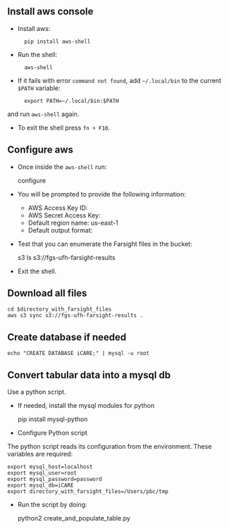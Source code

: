 ##  Install aws console

- Install aws:

        pip install aws-shell

- Run the shell:

        aws-shell

- If it fails with error `command not found`, add `~/.local/bin` to the current `$PATH` variable:

        export PATH=~/.local/bin:$PATH

and run `aws-shell` again.

- To exit the shell press `fn + F10`.


## Configure aws

- Once inside the `aws-shell` run:

    configure

- You will be prompted to provide the following information:
    - AWS Access Key ID:
    - AWS Secret Access Key:
    - Default region name: us-east-1
    - Default output format:


- Test that you can enumerate the Farsight files in the bucket:

    s3 ls s3://fgs-ufh-farsight-results

- Exit the shell.


## Download all files

    cd $directory_with_farsight_files
    aws s3 sync s3://fgs-ufh-farsight-results .


## Create database if needed

    echo "CREATE DATABASE iCARE;" | mysql -u root

## Convert tabular data into a mysql db

Use a python script.

- If needed, install the mysql modules for python

    pip install mysql-python

- Configure Python script

The python script reads its configuration from the environment.  These variables are required:

    export mysql_host=localhost
    export mysql_user=root
    export mysql_password=password
    export mysql_db=iCARE
    export directory_with_farsight_files=/Users/pbc/tmp

- Run the script by doing:

    python2 create_and_populate_table.py
